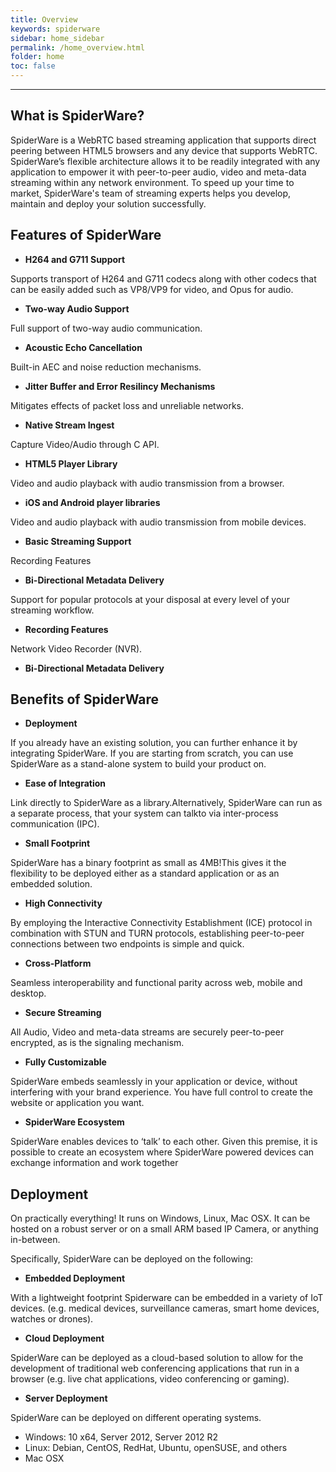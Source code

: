 ```yaml
---
title: Overview
keywords: spiderware
sidebar: home_sidebar
permalink: /home_overview.html
folder: home
toc: false
---
```


------



## What is SpiderWare?

SpiderWare is a WebRTC based streaming application that supports direct peering between HTML5 browsers and any device that supports WebRTC. SpiderWare’s flexible architecture allows it to be readily integrated with any application to empower it  with peer-to-peer audio, video and meta-data streaming within any network environment.  To speed up your time to market, SpiderWare's team of streaming experts helps you develop, maintain and deploy your solution successfully.



## Features of SpiderWare

- **H264 and G711 Support**

Supports transport of H264 and G711 codecs along with other codecs that can be easily added such as VP8/VP9 for video, and Opus for audio.

- **Two-way Audio Support**

Full support of two-way audio communication.

- **Acoustic Echo Cancellation**

Built-in AEC and noise reduction mechanisms.

- **Jitter Buffer and Error Resilincy Mechanisms**

Mitigates effects of packet loss and unreliable networks.

- **Native Stream Ingest**

Capture Video/Audio through C API.

- **HTML5 Player Library**

Video and audio playback with audio transmission from a browser.

- **iOS and Android player libraries**

Video and audio playback with audio transmission from mobile devices.

- **Basic Streaming Support**

Recording Features

- **Bi-Directional Metadata Delivery**

Support for popular protocols at your disposal at every level of your streaming workflow.

- **Recording Features**

Network Video Recorder (NVR).

- **Bi-Directional Metadata Delivery**


## Benefits of SpiderWare


- **Deployment**

If you already have an existing solution, you can further enhance it by integrating SpiderWare. If you are starting from scratch, you can use SpiderWare as a stand-alone system to build your product on.

- **Ease of Integration**

Link directly to SpiderWare as a library.Alternatively, SpiderWare can run as a separate process, that your system can talkto via inter-process communication (IPC).

- **Small Footprint**

SpiderWare has a binary footprint as small as 4MB!This gives it the flexibility to be deployed either as a standard application or as an embedded solution.

- **High Connectivity**

By employing the Interactive Connectivity Establishment (ICE) protocol in combination with STUN and TURN protocols, establishing peer-to-peer connections between two endpoints is simple and quick.

- **Cross-Platform**

Seamless interoperability and functional parity across web, mobile and desktop.

- **Secure Streaming**

All Audio, Video and meta-data streams are securely peer-to-peer encrypted, as is the signaling mechanism.


- **Fully Customizable**

SpiderWare embeds seamlessly in your application or device, without interfering with your brand experience. You have full control to create the website or application you want.


- **SpiderWare Ecosystem**

SpiderWare enables devices to ‘talk’ to each other. Given this premise, it is possible to create an ecosystem where SpiderWare powered devices can exchange information and work together


## Deployment
On practically everything! It runs on Windows, Linux, Mac OSX. It can be hosted on a robust server or on a small ARM based IP Camera, or anything in-between.

Specifically, SpiderWare can be deployed on the following:


- **Embedded Deployment**

With a lightweight footprint Spiderware can be embedded in a variety of IoT devices. (e.g. medical devices, surveillance cameras, smart home devices, watches or drones).

- **Cloud Deployment**

SpiderWare can be deployed as a cloud-based solution to allow for the development of traditional web conferencing applications that run in a browser (e.g. live chat applications, video conferencing or gaming).

- **Server Deployment**

SpiderWare can be deployed on different operating systems.

- Windows: 10 x64, Server 2012, Server 2012 R2
- Linux: Debian, CentOS, RedHat, Ubuntu, openSUSE, and others
- Mac OSX
